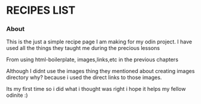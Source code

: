 # RECIPES LIST


### About
This is the just a simple recipe page I am making for my odin project.
I have used all the things they taught me during the precious lessons

From using html-boilerplate, images,links,etc in the previous chapters

Although I didnt use the images thing they mentioned about creating images directory 
why? because i used the direct links to those images.

Its my first time so i did what i thought was right i hope it helps my fellow odinite :)
